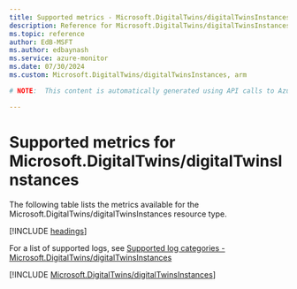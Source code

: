 ```yaml
---
title: Supported metrics - Microsoft.DigitalTwins/digitalTwinsInstances
description: Reference for Microsoft.DigitalTwins/digitalTwinsInstances metrics in Azure Monitor.
ms.topic: reference
author: EdB-MSFT
ms.author: edbaynash
ms.service: azure-monitor
ms.date: 07/30/2024
ms.custom: Microsoft.DigitalTwins/digitalTwinsInstances, arm

# NOTE:  This content is automatically generated using API calls to Azure. Any edits made on these files will be overwritten in the next run of the script. 

---
```


  
# Supported metrics for Microsoft.DigitalTwins/digitalTwinsInstances
  
The following table lists the metrics available for the Microsoft.DigitalTwins/digitalTwinsInstances resource type.  
  
  
[!INCLUDE [headings](./includes/metrics-headings.md)]  
  
  
  
For a list of supported logs, see [Supported log categories - Microsoft.DigitalTwins/digitalTwinsInstances](../supported-logs/microsoft-digitaltwins-digitaltwinsinstances-logs.md)  
  
 

[!INCLUDE [Microsoft.DigitalTwins/digitalTwinsInstances](./includes/microsoft-digitaltwins-digitaltwinsinstances-metrics-include.md)]  

